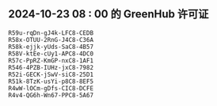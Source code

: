 ## 2024-10-23 08 : 00 的 GreenHub 许可证
```
R59u-rqDn-gJ4k-LFC8-CEDB
R58x-OTUU-2RnG-J4C8-C36A
R58k-ejjk-yUds-SaC8-4B57
R58V-ktEe-cUy1-APC8-4DC0
R57c-PpRZ-KmGP-nxC8-1AF1
R546-4PZB-IUHz-jxC8-7982
R52i-GECK-jSwV-siC8-25D1
R51k-8TzK-usYi-p8C8-8EF5
R4wW-lOCm-gDfs-CIC8-DCFE
R4v4-QG6h-Wn67-PPC8-5A67
```
